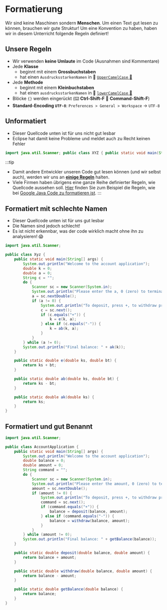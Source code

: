 # Formatierung

Wir sind keine Maschinen sondern **Menschen**. Um einen Text gut lesen zu können, brauchen wir gute Struktur! Um eine Konvention zu haben, haben wir in diesem Unterricht folgende Regeln definiert!

## Unsere Regeln

- Wir verwenden **keine Umlaute** im Code (Ausnahmen sind Kommentare)
- Jede **Klasse** 
  - beginnt mit einem **Grossbuchstaben** 
  - hat einen `AusdrucksstarkenNamen` in :camel: [`UpperCamelCase` :link:](http://wiki.c2.com/?UpperCamelCase)
- Jede **Methode**
  - beginnt mit einem **Kleinbuchstaben** 
  - hat einen `ausdrucksstarkenNamen` in :camel: [`lowerCamelCase` :link:](http://wiki.c2.com/?LowerCamelCase)
- Blöcke `{}` werden eingerückt (:keyboard: **Ctrl-Shift-F** :apple: **Command-Shift-F**)
- **Standard-Encoding `UTF-8`**: `Preferences > General > Workspace` -> `UTF-8`

## Unformatiert

- Dieser Quellcode unten ist für uns nicht gut lesbar
- Eclipse hat damit keine Probleme und meldet auch zu Recht keinen Fehler

```java
import java.util.Scanner; public class XYZ { public static void main(String[] args) { System.out.println("Welcome to the account application"); double k = 0; double a = 0; String c = ""; do { Scanner sc = new Scanner(System.in); System.out.println("Please enter the a, 0 (zero) to terminate"); a = sc.nextDouble(); if (a != 0) { System.out.println("To deposit, press +, to withdraw press -"); c = sc.next(); if (c.equals("+")) { k = e(k, a); } else if (c.equals("-")) { k = ab(k, a); } } } while (a != 0); System.out.println("Final balance: " + ak(k)); } public static double e(double ks, double b) { return ks + b; } public static double ab(double ks, double bt) { return ks - bt; } public static double ak(double ks) { return ks; }	}
```

:::tip
- Damit andere Entwickler unseren Code gut lesen können (und wir selbst auch), werden wir uns an [**einige Regeln**](#unsere-regeln) halten.
- Viele Firmen haben übrigens eine ganze Reihe definierter Regeln, wie Quellcode aussehen soll. [Hier](https://google.github.io/styleguide/javaguide.html) finden Sie zum Beispiel die Regeln, wie bei [Google Java Code zu formatieren ist](https://google.github.io/styleguide/javaguide.html).
:::

## Formatiert mit schlechte Namen

- Dieser Quellcode unten ist für uns gut lesbar
- Die Namen sind jedoch schlecht!
- Es ist nicht erkennbar, was der code wirklich macht ohne ihn zu analysieren! :scream:

```java
import java.util.Scanner;

public class Xyz {
	public static void main(String[] args) {
		System.out.println("Welcome to the account application");
		double k = 0;
		double a = 0;
		String c = "";
		do {
			Scanner sc = new Scanner(System.in);
			System.out.println("Please enter the a, 0 (zero) to terminate");
			a = sc.nextDouble();
			if (a != 0) {
				System.out.println("To deposit, press +, to withdraw press -");
				c = sc.next();
				if (c.equals("+")) {
					k = e(k, a);
				} else if (c.equals("-")) {
					k = ab(k, a);
				}
			}
		} while (a != 0);
		System.out.println("Final balance: " + ak(k));
	}

	public static double e(double ks, double bt) {
		return ks + bt;
	}

	public static double ab(double ks, double bt) {
		return ks - bt;
	}

	public static double ak(double ks) {
		return ks;
	}	
}
```


## Formatiert und gut Benannt

```java
import java.util.Scanner;

public class AccountApplication {
	public static void main(String[] args) {
		System.out.println("Welcome to the account application");
		double balance = 0;
		double amount = 0;
		String command = "";
		do {
			Scanner sc = new Scanner(System.in);
			System.out.println("Please enter the amount, 0 (zero) to terminate");
			amount = sc.nextDouble();
			if (amount != 0) {
				System.out.println("To deposit, press +, to withdraw press -");
				command = sc.next();
				if (command.equals("+")) {
					balance = deposit(balance, amount);
				} else if (command.equals("-")) {
					balance = withdraw(balance, amount);
				}
			}
		} while (amount != 0);
		System.out.println("Final balance: " + getBalance(balance));
	}

	public static double deposit(double balance, double amount) {
		return balance + amount;
	}

	public static double withdraw(double balance, double amount) {
		return balance - amount;
	}

	public static double getBalance(double balance) {
		return balance;
	}	
}
```

